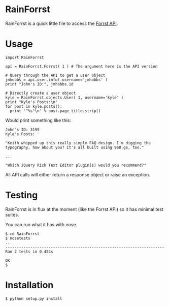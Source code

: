 # RainForrst

RainForrst is a quick little file to access the [Forrst API](http://forrst.com/apidocs.html).

# Usage

    import RainForrst

    api = RainForrst.Forrst( 1 ) # The argument here is the API version

    # Query through the API to get a user object
    jmhobbs = api.user.info( username='jmhobbs' )
    print "John's ID:", jmhobbs.id

    # Directly create a user object
    kyle = RainForrst.objects.User( 1, username='kyle' )
    print "Kyle's Posts:\n"
    for post in kyle.posts():
      print '"%s"\n' % post.page_title.strip()

Would print something like this:

    John's ID: 3199
    Kyle's Posts:

    "Keith whipped up this really simple FAQ design. I'm digging the typography, how about you? It's all built using 960.gs, too."

    ...

    "Which JQuery Rich Text Editor plugin(s) would you recommend?"


All API calls will either return a response object or raise an exception.

# Testing

RainForrst is in flux at the moment (like the Forrst API) so it has minimal test suites.

You can run what it has with nose.

    $ cd RainForrst
    $ nosetests
    ..
    ----------------------------------------------------------------------
    Ran 2 tests in 0.454s

    OK
    $

# Installation

    $ python setup.py install
